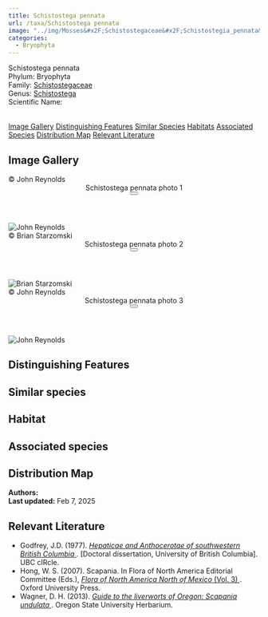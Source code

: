 ```yaml
---
title: Schistostega pennata
url: /taxa/Schistostega pennata
image: "../img/Mosses&#x2F;Schistostegaceae&#x2F;Schistostegia_pennata&#x2F;macro_pics&#x2F;Schistostega_pennata_JR_01.jpg"
categories:
  - Bryophyta
---
```


<script defer src="../../js/micromodal.min.js"></script>
<link href="../../css/micromodal.css" rel="stylesheet">

<link href="https://unpkg.com/maplibre-gl@3.6.2/dist/maplibre-gl.css" rel="stylesheet" />
<script defer src="https://unpkg.com/maplibre-gl@3.6.2/dist/maplibre-gl.js"></script>
<script defer src="https://unpkg.com/papaparse@5.4.1/papaparse.min.js"></script>
<script defer src="../../js/records-map.js"></script>

<link href="../../css/style-taxon.css" rel="stylesheet">

<div class="container">
<div class="imerss-content hx-max-w-screen-xl">

<div class="info-panel">
 <div class="info-left">
  <div class="taxon-name">Schistostega pennata</div>
   <div class="taxon-rank rank-phylum"><span class="taxon-rank-label">Phylum: </span><span class="taxon-rank-value">Bryophyta</span></div>
   <div class="taxon-rank rank-family">
     <span class="taxon-rank-label">Family: </span>
     <span class="taxon-rank-value"><a href="/taxa/Schistostegaceae">Schistostegaceae</a></span>
   </div>
   <div class="taxon-rank rank-genus">
     <span class="taxon-rank-label">Genus: </span>
     <span class="taxon-rank-value"><a href="/taxa/Schistostega">Schistostega</a></span>
   </div>
  <div class="taxon-scientific"><span class="scientific-label">Scientific Name: </span>
<a href="https://www.gbif.org/species/ (Hedw.) F.Weber &amp; D.Mohr</span>
                <svg width="20" height="20">
                    <use href="#green-dot"/>
                </svg>
</a>
 </div>
</div>
 <div class="info-right">
<table>
</table>
 </div>
</div>

<div class="section-nav">
  <a href="#image-gallery">Image Gallery</a>
  <a href="#distinguishing-features">Distinguishing Features</a>
  <a href="#similar-species">Similar Species</a>
  <a href="#habitats">Habitats</a>
  <a href="#associated-species">Associated Species</a>
  <a href="#distribution-map">Distribution Map</a>
  <a href="#relevant-literature">Relevant Literature</a>
</div>


<h2 id="image-gallery">Image Gallery
</h2>

<div class="imerss-image-header">
  <div class="imerss-image-holder"
       data-micromodal-trigger="modal-plate-photo1"
       style="background-image: url(../../img/Mosses&#x2F;Schistostegaceae&#x2F;Schistostegia_pennata&#x2F;macro_pics&#x2F;Schistostega_pennata_JR_01.jpg)"
       title="John Reynolds">
    <div class="imerss-image-copy"> © John Reynolds</div>
  </div>
  <div class="modal micromodal-slide" id="modal-plate-photo1" aria-hidden="true">
      <div class="modal__overlay" tabindex="-1" data-micromodal-close>
          <div class="modal__container" role="dialog" aria-modal="true" aria-labelledby="modal-plate-title-photo1">
              <header class="modal__header">
                  <div class="modal__title" id="modal-plate-title-photo1">
                      Schistostega pennata photo 1
                  </div>
                  <button class="modal__close" aria-label="Close" data-micromodal-close></button>
              </header>
              <div class="modal__content" id="modal-plate-content-photo1">
                  <img src="https:&#x2F;&#x2F;lh3.googleusercontent.com&#x2F;d&#x2F;1SL95UEGfsJYmvMgQiEVZfTGgvgj9-FP1" title="John Reynolds" referrerpolicy="no-referrer"/>
              </div>
          </div>
      </div>
  </div>

  <div class="imerss-image-holder"
       data-micromodal-trigger="modal-plate-photo2"
       style="background-image: url(../../img/Mosses&#x2F;Schistostegaceae&#x2F;Schistostegia_pennata&#x2F;macro_pics&#x2F;Schistostega_pennata_BS_01.jpeg)"
       title="Brian Starzomski">
    <div class="imerss-image-copy"> © Brian Starzomski</div>
  </div>
  <div class="modal micromodal-slide" id="modal-plate-photo2" aria-hidden="true">
      <div class="modal__overlay" tabindex="-1" data-micromodal-close>
          <div class="modal__container" role="dialog" aria-modal="true" aria-labelledby="modal-plate-title-photo2">
              <header class="modal__header">
                  <div class="modal__title" id="modal-plate-title-photo2">
                      Schistostega pennata photo 2
                  </div>
                  <button class="modal__close" aria-label="Close" data-micromodal-close></button>
              </header>
              <div class="modal__content" id="modal-plate-content-photo2">
                  <img src="https:&#x2F;&#x2F;lh3.googleusercontent.com&#x2F;d&#x2F;1SEdaprcBZz1IOfg0Ns7mQcg2quk7Zf5t" title="Brian Starzomski" referrerpolicy="no-referrer"/>
              </div>
          </div>
      </div>
  </div>

  <div class="imerss-image-holder"
       data-micromodal-trigger="modal-plate-photo3"
       style="background-image: url(../../img/Mosses&#x2F;Schistostegaceae&#x2F;Schistostegia_pennata&#x2F;macro_pics&#x2F;Schistostega_pennata_JR_02.jpg)"
       title="John Reynolds">
    <div class="imerss-image-copy"> © John Reynolds</div>
  </div>
  <div class="modal micromodal-slide" id="modal-plate-photo3" aria-hidden="true">
      <div class="modal__overlay" tabindex="-1" data-micromodal-close>
          <div class="modal__container" role="dialog" aria-modal="true" aria-labelledby="modal-plate-title-photo3">
              <header class="modal__header">
                  <div class="modal__title" id="modal-plate-title-photo3">
                      Schistostega pennata photo 3
                  </div>
                  <button class="modal__close" aria-label="Close" data-micromodal-close></button>
              </header>
              <div class="modal__content" id="modal-plate-content-photo3">
                  <img src="https:&#x2F;&#x2F;lh3.googleusercontent.com&#x2F;d&#x2F;1SHJDv0ga4HEuu19qu7iF7JEikpSvqCk-" title="John Reynolds" referrerpolicy="no-referrer"/>
              </div>
          </div>
      </div>
  </div>

</div>


<h2 id="distinguishing-features">Distinguishing Features</h2>



<h2 id="similar-species">Similar species</h2>



<h2 id="habitat">Habitat</h2>



<h2 id="associated-species">Associated species</h2>




 <h2 id="distribution-map">Distribution Map</h2>

 <div class="imerss-map-holder" id="imerss-map-holder">
 </div>

 <script type="module">
    imerss.makeRecordsMap("imerss-map-holder", "../../taxa_records/Schistostega pennata.csv"); 
 </script>

<div class="taxon-footer">
 <div class="taxon-authors"><b>Authors:</b> <span></span></div>
 <div class="taxon-update"><b>Last updated:</b> <span>Feb 7, 2025</span></div>
</div>

<h2 id="relevant-literature">Relevant Literature</h2>

<ul class="list-disc list-inside text-lg leading-relaxed">
<li class="mb-2">
    Godfrey, J.D. (1977). 
    <a href="https://open.library.ubc.ca/soa/cIRcle/collections/ubctheses/831/items/1.0094118" target="_blank" rel="noopener noreferrer" class="text-green-700 hover:underline">
        <em>Hepaticae and Anthocerotae of southwestern British Columbia</em>
    </a>. [Doctoral dissertation, University of British Columbia]. UBC cIRcle.
</li>
<li class="mb-2">
    Hong, W. S. (2007). Scapania. In Flora of North America Editorial Committee (Eds.), 
    <a href="https://www.mobot.org/plantscience/BFNA/V3/Scapania_R2.pdf" target="_blank" rel="noopener noreferrer" class="text-green-700 hover:underline">
        <em>Flora of North America North of Mexico</em> (Vol. 3)
    </a>. Oxford University Press.
</li>
<li class="mb-2">
    Wagner, D. H. (2013). 
    <a href="https://herbarium.science.oregonstate.edu/wagner/liverworts/scaund.htm" target="_blank" rel="noopener noreferrer" class="text-green-700 hover:underline">
        <em>Guide to the liverworts of Oregon: Scapania undulata</em>
    </a>. Oregon State University Herbarium.
</li>
</ul>
</div>
</div>

<script type="module">
  MicroModal.init();
</script>
